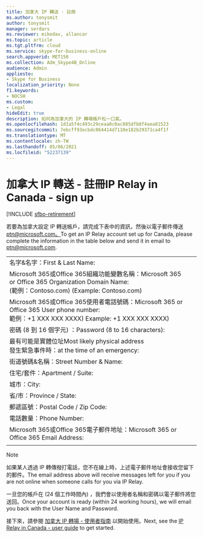 ```yaml
---
title: 加拿大 IP 轉送 - 註冊
ms.author: tonysmit
author: tonysmit
manager: serdars
ms.reviewer: mikedav, allancar
ms.topic: article
ms.tgt.pltfrm: cloud
ms.service: skype-for-business-online
search.appverid: MET150
ms.collection: Adm_Skype4B_Online
audience: Admin
appliesto:
- Skype for Business
localization_priority: None
f1.keywords:
- NOCSH
ms.custom:
- Legal
hideEdit: true
description: 如何為加拿大的 IP 轉場帳戶松一口氣。
ms.openlocfilehash: 1d1a5f4c493c29ceaa0c0ac885dfb8f4aea81523
ms.sourcegitcommit: 7ebcff93ecbdc064414d7110e182b29371ca4f1f
ms.translationtype: MT
ms.contentlocale: zh-TW
ms.lasthandoff: 05/06/2021
ms.locfileid: "52237139"
---
```

# <a name="ip-relay-in-canada---sign-up"></a><span data-ttu-id="31ce7-103">加拿大 IP 轉送 - 註冊</span><span class="sxs-lookup"><span data-stu-id="31ce7-103">IP Relay in Canada - sign up</span></span>

[!INCLUDE [sfbo-retirement](../../Hub/includes/sfbo-retirement.md)]

<span data-ttu-id="31ce7-104">若要為加拿大設定 IP 轉送帳戶，請完成下表中的資訊，然後以電子郵件傳送[ptn@microsoft.com。](mailto:ptn@microsoft.com)</span><span class="sxs-lookup"><span data-stu-id="31ce7-104">To get an IP Relay account set up for Canada, please complete the information in the table below and send it in email to [ptn@microsoft.com](mailto:ptn@microsoft.com).</span></span>

|||
|:-----|:-----|
|<span data-ttu-id="31ce7-105">名字&名字：</span><span class="sxs-lookup"><span data-stu-id="31ce7-105">First & Last Name:</span></span>||
|<span data-ttu-id="31ce7-106">Microsoft 365或Office 365組織功能變數名稱：</span><span class="sxs-lookup"><span data-stu-id="31ce7-106">Microsoft 365 or Office 365 Organization Domain Name:</span></span> <br/><span data-ttu-id="31ce7-107"> (範例：Contoso.com) </span><span class="sxs-lookup"><span data-stu-id="31ce7-107">(Example: Contoso.com)</span></span>||
|<span data-ttu-id="31ce7-108">Microsoft 365或Office 365使用者電話號碼：</span><span class="sxs-lookup"><span data-stu-id="31ce7-108">Microsoft 365 or Office 365 User phone number:</span></span> <br/><span data-ttu-id="31ce7-109">範例：+1 XXX XXX XXXX) </span><span class="sxs-lookup"><span data-stu-id="31ce7-109">Example: +1 XXX XXX XXXX)</span></span> ||
|<span data-ttu-id="31ce7-110">密碼 (8 到 16 個字元) ：</span><span class="sxs-lookup"><span data-stu-id="31ce7-110">Password (8 to 16 characters):</span></span> ||
|<span data-ttu-id="31ce7-111">最有可能是實體位址</span><span class="sxs-lookup"><span data-stu-id="31ce7-111">Most likely physical address</span></span> <br/><span data-ttu-id="31ce7-112">發生緊急事件時：</span><span class="sxs-lookup"><span data-stu-id="31ce7-112">at the time of an emergency:</span></span>||
|<span data-ttu-id="31ce7-113">街道號碼&名稱：</span><span class="sxs-lookup"><span data-stu-id="31ce7-113">Street Number & Name:</span></span>||
|<span data-ttu-id="31ce7-114">住宅/套件：</span><span class="sxs-lookup"><span data-stu-id="31ce7-114">Apartment / Suite:</span></span>||
|<span data-ttu-id="31ce7-115">城市：</span><span class="sxs-lookup"><span data-stu-id="31ce7-115">City:</span></span>||
|<span data-ttu-id="31ce7-116">省/市：</span><span class="sxs-lookup"><span data-stu-id="31ce7-116">Province / State:</span></span>||
|<span data-ttu-id="31ce7-117">郵遞區號：</span><span class="sxs-lookup"><span data-stu-id="31ce7-117">Postal Code / Zip Code:</span></span>||
|<span data-ttu-id="31ce7-118">電話數量：</span><span class="sxs-lookup"><span data-stu-id="31ce7-118">Phone Number:</span></span>||
|<span data-ttu-id="31ce7-119">Microsoft 365或Office 365電子郵件地址：</span><span class="sxs-lookup"><span data-stu-id="31ce7-119">Microsoft 365 or Office 365 Email Address:</span></span>||
|||

> [!NOTE]
> <span data-ttu-id="31ce7-120">如果某人透過 IP 轉傳撥打電話，您不在線上時，上述電子郵件地址會接收您留下的郵件。</span><span class="sxs-lookup"><span data-stu-id="31ce7-120">The email address above will receive messages left for you if you are not online when someone calls for you via IP Relay.</span></span> 

<span data-ttu-id="31ce7-121">一旦您的帳戶在 (24 個工作時間內) ，我們會以使用者名稱和密碼以電子郵件將您送回。</span><span class="sxs-lookup"><span data-stu-id="31ce7-121">Once your account is ready (within 24 working hours), we will email you back with the User Name and Password.</span></span> 


<span data-ttu-id="31ce7-122">接下來，請參閱 [加拿大 IP 轉場 - 使用者指南](ip-relay-canada-user-guide.md) 以開始使用。</span><span class="sxs-lookup"><span data-stu-id="31ce7-122">Next, see the [IP Relay in Canada - user guide](ip-relay-canada-user-guide.md) to get started.</span></span> 


